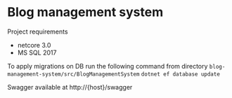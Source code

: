 # Blog management system

Project requirements
- netcore 3.0
- MS SQL 2017

To apply migrations on DB run the following command from directory `blog-management-system/src/BlogManagementSystem`
```dotnet ef database update```

Swagger available at 
http://{host}/swagger

